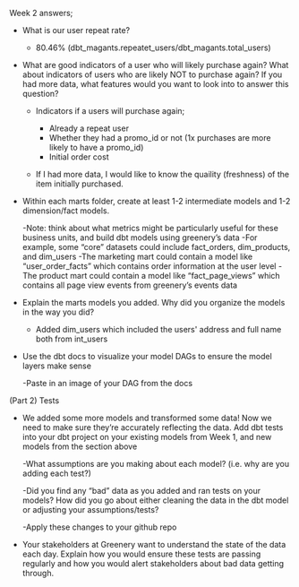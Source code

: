 Week 2 answers;

* What is our user repeat rate?

    - 80.46% (dbt_magants.repeatet_users/dbt_magants.total_users)

* What are good indicators of a user who will likely purchase again? What about indicators of users who are likely NOT to purchase again? If you had more data, what features would you want to look into to answer this question?

    - Indicators if a users will purchase again;
        * Already a repeat user
        * Whether they had a promo_id or not (1x purchases are more likely to have a promo_id)
        * Initial order cost

    - If I had more data, I would like to know the quaility (freshness) of the item initially purchased.

* Within each marts folder, create at least 1-2 intermediate models and 1-2 dimension/fact models.

    -Note: think about what metrics might be particularly useful for these business units, and build dbt models using greenery’s data
        -For example, some “core” datasets could include fact_orders, dim_products, and dim_users
        -The marketing mart could contain a model like “user_order_facts” which contains order information at the user level
        -The product mart could contain a model like “fact_page_views” which contains all page view events from greenery’s events data

* Explain the marts models you added. Why did you organize the models in the way you did?

    - Added dim_users which included the users' address and full name both from int_users

* Use the dbt docs to visualize your model DAGs to ensure the model layers make sense
    
    -Paste in an image of your DAG from the docs

(Part 2) Tests

* We added some more models and transformed some data! Now we need to make sure they’re accurately reflecting the data. Add dbt tests into your dbt project on your existing models from Week 1, and new models from the section above

    -What assumptions are you making about each model? (i.e. why are you adding each test?)

    -Did you find any “bad” data as you added and ran tests on your models? How did you go about either cleaning the data in the dbt model or adjusting your assumptions/tests?

    -Apply these changes to your github repo

* Your stakeholders at Greenery want to understand the state of the data each day. Explain how you would ensure these tests are passing regularly and how you would alert stakeholders about bad data getting through.